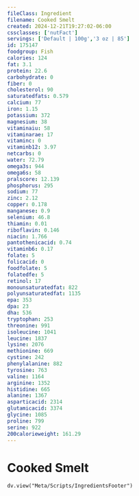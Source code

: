 ```yaml
---
fileClass: Ingredient
filename: Cooked Smelt
created: 2024-12-21T19:27:02-06:00
cssclasses: ['nutFact']
servings: ['Default | 100g','3 oz | 85']
id: 175147
foodgroup: Fish
calories: 124
fat: 3.1
protein: 22.6
carbohydrate: 0
fiber: 0
cholesterol: 90
saturatedfats: 0.579
calcium: 77
iron: 1.15
potassium: 372
magnesium: 38
vitaminaiu: 58
vitaminarae: 17
vitaminc: 0
vitaminb12: 3.97
netcarbs: 0
water: 72.79
omega3s: 944
omega6s: 58
pralscore: 12.139
phosphorus: 295
sodium: 77
zinc: 2.12
copper: 0.178
manganese: 0.9
selenium: 46.8
thiamin: 0.01
riboflavin: 0.146
niacin: 1.766
pantothenicacid: 0.74
vitaminb6: 0.17
folate: 5
folicacid: 0
foodfolate: 5
folatedfe: 5
retinol: 17
monounsaturatedfat: 822
polyunsaturatedfat: 1135
epa: 353
dpa: 23
dha: 536
tryptophan: 253
threonine: 991
isoleucine: 1041
leucine: 1837
lysine: 2076
methionine: 669
cystine: 242
phenylalanine: 882
tyrosine: 763
valine: 1164
arginine: 1352
histidine: 665
alanine: 1367
asparticacid: 2314
glutamicacid: 3374
glycine: 1085
proline: 799
serine: 922
200calorieweight: 161.29
---
```


# Cooked Smelt

```dataviewjs
dv.view("Meta/Scripts/IngredientsFooter")
```